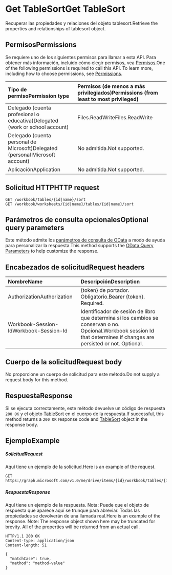 # <a name="get-tablesort"></a><span data-ttu-id="91c4a-101">Get TableSort</span><span class="sxs-lookup"><span data-stu-id="91c4a-101">Get TableSort</span></span>

<span data-ttu-id="91c4a-102">Recuperar las propiedades y relaciones del objeto tablesort.</span><span class="sxs-lookup"><span data-stu-id="91c4a-102">Retrieve the properties and relationships of tablesort object.</span></span>
## <a name="permissions"></a><span data-ttu-id="91c4a-103">Permisos</span><span class="sxs-lookup"><span data-stu-id="91c4a-103">Permissions</span></span>
<span data-ttu-id="91c4a-p101">Se requiere uno de los siguientes permisos para llamar a esta API. Para obtener más información, incluido cómo elegir permisos, vea [Permisos](../../../concepts/permissions_reference.md).</span><span class="sxs-lookup"><span data-stu-id="91c4a-p101">One of the following permissions is required to call this API. To learn more, including how to choose permissions, see [Permissions](../../../concepts/permissions_reference.md).</span></span>

|<span data-ttu-id="91c4a-106">Tipo de permiso</span><span class="sxs-lookup"><span data-stu-id="91c4a-106">Permission type</span></span>      | <span data-ttu-id="91c4a-107">Permisos (de menos a más privilegiados)</span><span class="sxs-lookup"><span data-stu-id="91c4a-107">Permissions (from least to most privileged)</span></span>              |
|:--------------------|:---------------------------------------------------------|
|<span data-ttu-id="91c4a-108">Delegado (cuenta profesional o educativa)</span><span class="sxs-lookup"><span data-stu-id="91c4a-108">Delegated (work or school account)</span></span> | <span data-ttu-id="91c4a-109">Files.ReadWrite</span><span class="sxs-lookup"><span data-stu-id="91c4a-109">Files.ReadWrite</span></span>    |
|<span data-ttu-id="91c4a-110">Delegado (cuenta personal de Microsoft)</span><span class="sxs-lookup"><span data-stu-id="91c4a-110">Delegated (personal Microsoft account)</span></span> | <span data-ttu-id="91c4a-111">No admitida.</span><span class="sxs-lookup"><span data-stu-id="91c4a-111">Not supported.</span></span>    |
|<span data-ttu-id="91c4a-112">Aplicación</span><span class="sxs-lookup"><span data-stu-id="91c4a-112">Application</span></span> | <span data-ttu-id="91c4a-113">No admitida.</span><span class="sxs-lookup"><span data-stu-id="91c4a-113">Not supported.</span></span> |

## <a name="http-request"></a><span data-ttu-id="91c4a-114">Solicitud HTTP</span><span class="sxs-lookup"><span data-stu-id="91c4a-114">HTTP request</span></span>
<!-- { "blockType": "ignored" } -->
```http
GET /workbook/tables/{id|name}/sort
GET /workbook/worksheets/{id|name}/tables/{id|name}/sort
```
## <a name="optional-query-parameters"></a><span data-ttu-id="91c4a-115">Parámetros de consulta opcionales</span><span class="sxs-lookup"><span data-stu-id="91c4a-115">Optional query parameters</span></span>
<span data-ttu-id="91c4a-116">Este método admite los [parámetros de consulta de OData](http://developer.microsoft.com/en-us/graph/docs/overview/query_parameters) a modo de ayuda para personalizar la respuesta.</span><span class="sxs-lookup"><span data-stu-id="91c4a-116">This method supports the [OData Query Parameters](http://developer.microsoft.com/en-us/graph/docs/overview/query_parameters) to help customize the response.</span></span>

## <a name="request-headers"></a><span data-ttu-id="91c4a-117">Encabezados de solicitud</span><span class="sxs-lookup"><span data-stu-id="91c4a-117">Request headers</span></span>
| <span data-ttu-id="91c4a-118">Nombre</span><span class="sxs-lookup"><span data-stu-id="91c4a-118">Name</span></span>      |<span data-ttu-id="91c4a-119">Descripción</span><span class="sxs-lookup"><span data-stu-id="91c4a-119">Description</span></span>|
|:----------|:----------|
| <span data-ttu-id="91c4a-120">Authorization</span><span class="sxs-lookup"><span data-stu-id="91c4a-120">Authorization</span></span>  | <span data-ttu-id="91c4a-p102">{token} de portador. Obligatorio.</span><span class="sxs-lookup"><span data-stu-id="91c4a-p102">Bearer {token}. Required.</span></span> |
| <span data-ttu-id="91c4a-123">Workbook-Session-Id</span><span class="sxs-lookup"><span data-stu-id="91c4a-123">Workbook-Session-Id</span></span>  | <span data-ttu-id="91c4a-p103">Identificador de sesión de libro que determina si los cambios se conservan o no. Opcional.</span><span class="sxs-lookup"><span data-stu-id="91c4a-p103">Workbook session Id that determines if changes are persisted or not. Optional.</span></span>|

## <a name="request-body"></a><span data-ttu-id="91c4a-126">Cuerpo de la solicitud</span><span class="sxs-lookup"><span data-stu-id="91c4a-126">Request body</span></span>
<span data-ttu-id="91c4a-127">No proporcione un cuerpo de solicitud para este método.</span><span class="sxs-lookup"><span data-stu-id="91c4a-127">Do not supply a request body for this method.</span></span>

## <a name="response"></a><span data-ttu-id="91c4a-128">Respuesta</span><span class="sxs-lookup"><span data-stu-id="91c4a-128">Response</span></span>

<span data-ttu-id="91c4a-129">Si se ejecuta correctamente, este método devuelve un código de respuesta `200 OK` y el objeto [TableSort](../resources/tablesort.md) en el cuerpo de la respuesta.</span><span class="sxs-lookup"><span data-stu-id="91c4a-129">If successful, this method returns a `200 OK` response code and [TableSort](../resources/tablesort.md) object in the response body.</span></span>
## <a name="example"></a><span data-ttu-id="91c4a-130">Ejemplo</span><span class="sxs-lookup"><span data-stu-id="91c4a-130">Example</span></span>
##### <a name="request"></a><span data-ttu-id="91c4a-131">Solicitud</span><span class="sxs-lookup"><span data-stu-id="91c4a-131">Request</span></span>
<span data-ttu-id="91c4a-132">Aquí tiene un ejemplo de la solicitud.</span><span class="sxs-lookup"><span data-stu-id="91c4a-132">Here is an example of the request.</span></span>
<!-- {
  "blockType": "request",
  "name": "get_tablesort"
}-->
```http
GET https://graph.microsoft.com/v1.0/me/drive/items/{id}/workbook/tables/{id|name}/sort
```
##### <a name="response"></a><span data-ttu-id="91c4a-133">Respuesta</span><span class="sxs-lookup"><span data-stu-id="91c4a-133">Response</span></span>
<span data-ttu-id="91c4a-p104">Aquí tiene un ejemplo de la respuesta. Nota: Puede que el objeto de respuesta que aparece aquí se trunque para abreviar. Todas las propiedades se devolverán de una llamada real.</span><span class="sxs-lookup"><span data-stu-id="91c4a-p104">Here is an example of the response. Note: The response object shown here may be truncated for brevity. All of the properties will be returned from an actual call.</span></span>
<!-- {
  "blockType": "response",
  "truncated": true,
  "@odata.type": "microsoft.graph.tableSort"
} -->
```http
HTTP/1.1 200 OK
Content-type: application/json
Content-length: 51

{
  "matchCase": true,
  "method": "method-value"
}
```

<!-- uuid: 8fcb5dbc-d5aa-4681-8e31-b001d5168d79
2015-10-25 14:57:30 UTC -->
<!-- {
  "type": "#page.annotation",
  "description": "Get TableSort",
  "keywords": "",
  "section": "documentation",
  "tocPath": ""
}-->